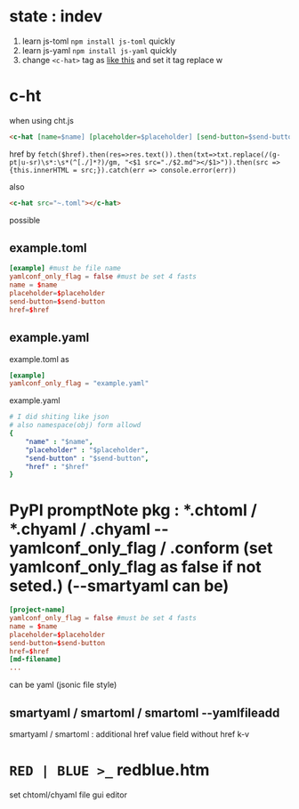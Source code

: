 # state : indev

1. learn js-toml `npm install js-toml` quickly
2. learn js-yaml `npm install js-yaml` quickly
3. change `<c-hat>` tag as [like this](#c-ht) and set it <c-ht> tag replace w <c-hat>

# c-ht
when using cht.js
```html
<c-hat [name=$name] [placeholder=$placeholder] [send-button=$send-button] href=~></c-hat>
```

href by
`fetch($href).then(res=>res.text()).then(txt=>txt.replace(/(g-pt|u-sr)\s*:\s*(^[./]*?)/gm, "<$1 src="./$2.md"></$1>")).then(src => {this.innerHTML = src;}).catch(err => console.error(err))`

also
```html
<c-hat src="~.toml"></c-hat>
```
possible

## example.toml
```toml
[example] #must be file name
yamlconf_only_flag = false #must be set 4 fasts
name = $name
placeholder=$placeholder
send-button=$send-button
href=$href
```

## example.yaml
example.toml as
```toml
[example]
yamlconf_only_flag = "example.yaml"
```

example.yaml
```yaml
# I did shiting like json
# also namespace(obj) form allowd
{
    "name" : "$name",
    "placeholder" : "$placeholder",
    "send-button" : "$send-button",
    "href" : "$href"
}
```

# PyPI promptNote pkg : *.chtoml / *.chyaml / .chyaml --yamlconf_only_flag / .conform (set yamlconf_only_flag as false if not seted.) (--smartyaml can be)
```toml
[project-name]
yamlconf_only_flag = false #must be set 4 fasts
name = $name
placeholder=$placeholder
send-button=$send-button
href=$href
[md-filename]
...
```

can be yaml (jsonic file style)

## smartyaml / smartoml / smartoml --yamlfileadd

smartyaml / smartoml : additional href value field without href k-v

# `RED | BLUE >_` redblue.htm
set chtoml/chyaml file gui editor
